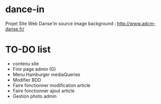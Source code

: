 # dance-in
Projet Site Web Danse'in
source image background : http://www.adcm-danse.fr/

# TO-DO list
- contenu site
- Finir page admin (G)
- Menu Hamburger mediaQueries
- Modifier BDD
- Faire fonctionner modification article
- Faire fonctionner ajout article
- Gestion photo admin
